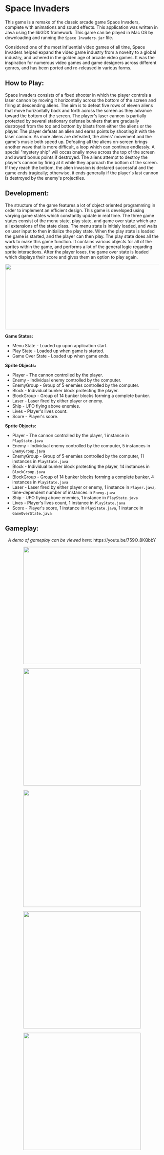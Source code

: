 # Space Invaders

This game is a remake of the classic arcade game Space Invaders, complete with animations and sound effects. This application was written in Java using the libGDX framework. This game can be played in Mac OS by downloading and running the `Space Invaders.jar` file.

Considered one of the most influential video games of all time, Space Invaders helped expand the video game industry from a novelty to a global industry, and ushered in the golden age of arcade video games. It was the inspiration for numerous video games and game designers across different genres, and has been ported and re-released in various forms.

## How to Play:

Space Invaders consists of a fixed shooter in which the player controls a laser cannon by moving it horizontally across the bottom of the screen and firing at descending aliens. The aim is to defeat five rows of eleven aliens that move horizontally back and forth across the screen as they advance toward the bottom of the screen. The player's laser cannon is partially protected by several stationary defense bunkers that are gradually destroyed from the top and bottom by blasts from either the aliens or the player. The player defeats an alien and earns points by shooting it with the laser cannon. As more aliens are defeated, the aliens' movement and the game's music both speed up. Defeating all the aliens on-screen brings another wave that is more difficult, a loop which can continue endlessly. A special "mystery ship" will occasionally move across the top of the screen and award bonus points if destroyed. The aliens attempt to destroy the player's cannon by firing at it while they approach the bottom of the screen. If they reach the bottom, the alien invasion is declared successful and the game ends tragically; otherwise, it ends generally if the player's last cannon is destroyed by the enemy's projectiles.

## Development:

The structure of the game features a lot of object oriented programming in order to implement an efficient design. This game is developed using varying game states which constantly update in real time. The three game states consist of the menu state, play state, and game over state which are all extensions of the state class. The menu state is initialy loaded, and waits on user input to then initialize the play state. When the play state is loaded the game is started, and the player can then play. The play state does all the work to make this game function. It contains various objects for all of the sprites within the game, and performs a lot of the general logic regarding sprite interactions. After the player loses, the game over state is loaded which displays their score and gives them an option to play again.

<p align="center">
  <img src="https://i.imgur.com/wEW4u5I.png" width="627" height="214">
</p>

<b>Game States:</b>
* Menu State - Loaded up upon application start.
* Play State - Loaded up when game is started. 
* Game Over State - Loaded up when game ends.

<b>Sprite Objects:</b>
* Player - The cannon controlled by the player.
* Enemy - Individual enemy controlled by the computer.
* EnemyGroup - Group of 5 enemies controlled by the computer.
* Block - Individual bunker block protecting the player.
* BlockGroup - Group of 14 bunker blocks forming a complete bunker.
* Laser - Laser fired by either player or enemy.
* Ship - UFO flying above enemies.
* Lives - Player's lives count.
* Score - Player's score.

<b>Sprite Objects:</b>
* Player - The cannon controlled by the player, 1 instance in `PlayState.java`
* Enemy - Individual enemy controlled by the computer, 5 instances in `EnemyGroup.java`
* EnemyGroup - Group of 5 enemies controlled by the computer, 11 instances in `PlayState.java`
* Block - Individual bunker block protecting the player, 14 instances in `BlockGroup.java`
* BlockGroup - Group of 14 bunker blocks forming a complete bunker, 4 instances in `PlayState.java`
* Laser - Laser fired by either player or enemy, 1 instance in `Player.java`, time-dependent number of instances in `Enemy.java`
* Ship - UFO flying above enemies, 1 instance in `PlayState.java`
* Lives - Player's lives count, 1 instance in `PlayState.java`
* Score - Player's score, 1 instance in `PlayState.java`, 1 instance in `GameOverState.java`

## Gameplay:

<p align="center">
    <em>A demo of gameplay can be viewed here: </em>https://youtu.be/759O_8KQbbY </em>
</p>

<p align="center">
  <img src="https://i.imgur.com/q7lmhSU.jpg" width="384" height="384">
</p>

<p align="center">
  <img src="https://i.imgur.com/TNpaDxA.jpg" width="384" height="384">
</p>

<p align="center">
  <img src="https://i.imgur.com/npvCJ0T.jpg" width="384" height="384">
</p>

<p align="center">
  <img src="https://i.imgur.com/o9DjaaD.jpg" width="384" height="384">
</p>

<p align="center">
  <img src="https://i.imgur.com/9428r2F.jpg" width="384" height="384">
</p>
